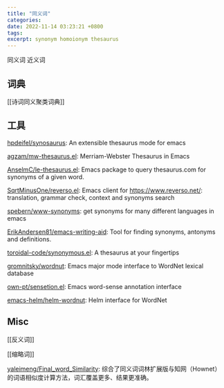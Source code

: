 ```yaml
---
title: "同义词"
categories: 
date: 2022-11-14 03:23:21 +0800
tags: 
excerpt: synonym homoionym thesaurus
---
```


同义词
近义词


## 词典

[[诗词同义聚类词典]]

## 工具

[hpdeifel/synosaurus](https://github.com/hpdeifel/synosaurus): An extensible thesaurus mode for emacs

[agzam/mw-thesaurus.el](https://github.com/agzam/mw-thesaurus.el): Merriam-Webster Thesaurus in Emacs

[AnselmC/le-thesaurus.el](https://github.com/AnselmC/le-thesaurus.el): Emacs package to query thesaurus.com for synonyms of a given word.

[SqrtMinusOne/reverso.el](https://github.com/SqrtMinusOne/reverso.el): Emacs client for https://www.reverso.net/: translation, grammar check, context and synonyms search

[spebern/www-synonyms](https://github.com/spebern/www-synonyms): get synonyms for many different languages in emacs

[ErikAndersen81/emacs-writing-aid](https://github.com/ErikAndersen81/emacs-writing-aid): Tool for finding synonyms, antonyms and definitions.

[toroidal-code/synonymous.el](https://github.com/toroidal-code/synonymous.el): A thesaurus at your fingertips

[gromnitsky/wordnut](https://github.com/gromnitsky/wordnut): Emacs major mode interface to WordNet lexical database

[own-pt/sensetion.el](https://github.com/own-pt/sensetion.el): Emacs word-sense annotation interface

[emacs-helm/helm-wordnut](https://github.com/emacs-helm/helm-wordnut): Helm interface for WordNet


## Misc

[[反义词]]

[[缩略词]]


[yaleimeng/Final_word_Similarity](https://github.com/yaleimeng/Final_word_Similarity): 综合了同义词词林扩展版与知网（Hownet）的词语相似度计算方法，词汇覆盖更多、结果更准确。



